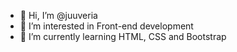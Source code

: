 - 👋 Hi, I’m @juuveria
- 👀 I’m interested in Front-end development
- 🌱 I’m currently learning HTML, CSS and Bootstrap

<!---
juuveria/juuveria is a ✨ special ✨ repository because its `README.md` (this file) appears on your GitHub profile.
You can click the Preview link to take a look at your changes.
--->
